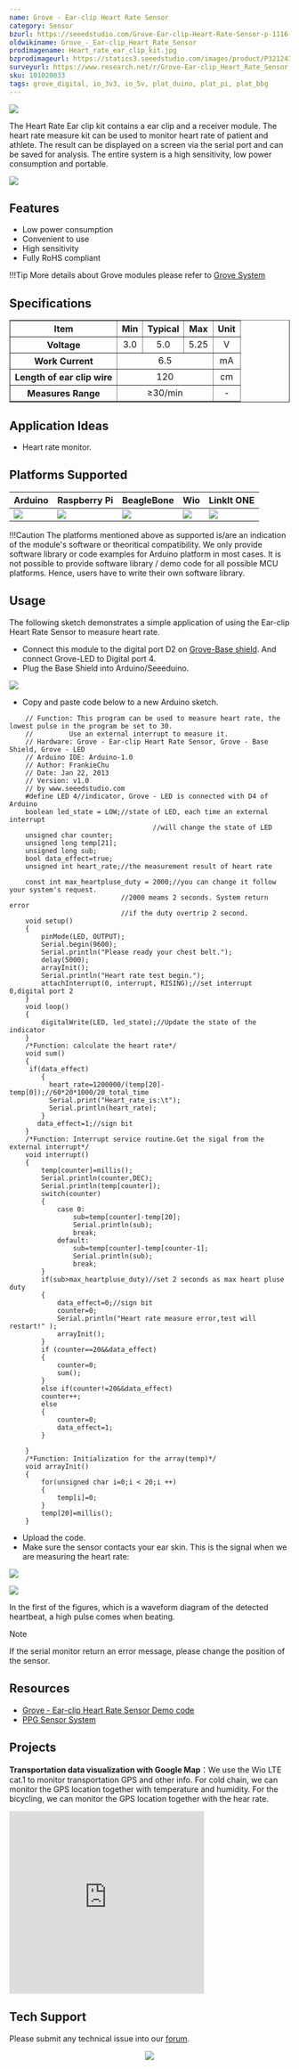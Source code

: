 ```yaml
---
name: Grove - Ear-clip Heart Rate Sensor
category: Sensor
bzurl: https://seeedstudio.com/Grove-Ear-clip-Heart-Rate-Sensor-p-1116.html
oldwikiname: Grove_-_Ear-clip_Heart_Rate_Sensor
prodimagename: Heart_rate_ear_clip_kit.jpg
bzprodimageurl: https://statics3.seeedstudio.com/images/product/P3212438.jpg
surveyurl: https://www.research.net/r/Grove-Ear-clip_Heart_Rate_Sensor
sku: 101020033
tags: grove_digital, io_3v3, io_5v, plat_duino, plat_pi, plat_bbg
---
```


![](https://files.seeedstudio.com/wiki/Grove-Ear-clip_Heart_Rate_Sensor/img/Heart_rate_ear_clip_kit.jpg)

The Heart Rate Ear clip kit contains a ear clip and a receiver module. The heart rate measure kit can be used to monitor heart rate of patient and athlete. The result can be displayed on a screen via the serial port and can be saved for analysis. The entire system is a high sensitivity, low power consumption and portable.

[![](https://files.seeedstudio.com/wiki/common/Get_One_Now_Banner.png)](https://www.seeedstudio.com/Grove-Ear-clip-Heart-Rate-Sensor-p-1116.html)

Features
--------

-   Low power consumption
-   Convenient to use
-   High sensitivity
-   Fully RoHS compliant

!!!Tip
    More details about Grove modules please refer to [Grove System](https://wiki.seeedstudio.com/Grove_System/)
    
Specifications
-------------

<table border="1" cellspacing="0" width="80%">
<tr>
<th scope="col">
Item
</th>
<th scope="col">
Min
</th>
<th scope="col">
Typical
</th>
<th scope="col">
Max
</th>
<th scope="col">
Unit
</th>
</tr>
<tr align="center">
<th scope="row">
Voltage
</th>
<td>
3.0
</td>
<td>
5.0
</td>
<td>
5.25
</td>
<td>
V
</td>
</tr>
<tr align="center">
<th scope="row">
Work Current
</th>
<td colspan="3">
6.5
</td>
<td>
mA
</td>
</tr>
<tr align="center">
<th scope="row">
Length of ear clip wire
</th>
<td colspan="3">
120
</td>
<td>
cm
</td>
</tr>
<tr align="center">
<th scope="row">
Measures Range
</th>
<td colspan="3">
≥30/min
</td>
<td>
-
</td>
</tr>
</table>

Application Ideas
-----------------

-   Heart rate monitor.

Platforms Supported
-------------------

| Arduino                                                                                             | Raspberry Pi                                                                                             | BeagleBone                                                                                      | Wio                                                                                               | LinkIt ONE                                                                                         |
|-----------------------------------------------------------------------------------------------------|----------------------------------------------------------------------------------------------------------|-------------------------------------------------------------------------------------------------|---------------------------------------------------------------------------------------------------|----------------------------------------------------------------------------------------------------|
| ![](https://files.seeedstudio.com/wiki/wiki_english/docs/images/arduino_logo.jpg) | ![](https://files.seeedstudio.com/wiki/wiki_english/docs/images/raspberry_pi_logo.jpg) | ![](https://files.seeedstudio.com/wiki/wiki_english/docs/images/bbg_logo.jpg) | ![](https://files.seeedstudio.com/wiki/wiki_english/docs/images/wio_logo_n.jpg) | ![](https://files.seeedstudio.com/wiki/wiki_english/docs/images/linkit_logo_n.jpg) |

!!!Caution
    The platforms mentioned above as supported is/are an indication of the module's software or theoritical compatibility. We only provide software library or code examples for Arduino platform in most cases. It is not possible to provide software library / demo code for all possible MCU platforms. Hence, users have to write their own software library.


Usage
-----

The following sketch demonstrates a simple application of using the Ear-clip Heart Rate Sensor to measure heart rate.

-   Connect this module to the digital port D2 on [Grove-Base shield](https://www.seeedstudio.com/depot/grove-base-shield-p-754.html?cPath=132). And connect Grove-LED to Digital port 4.
-   Plug the Base Shield into Arduino/Seeeduino.

![](https://files.seeedstudio.com/wiki/Grove-Ear-clip_Heart_Rate_Sensor/img/with_ardu.jpg)

-   Copy and paste code below to a new Arduino sketch.

```
    // Function: This program can be used to measure heart rate, the lowest pulse in the program be set to 30.
    //         Use an external interrupt to measure it.
    // Hardware: Grove - Ear-clip Heart Rate Sensor, Grove - Base Shield, Grove - LED
    // Arduino IDE: Arduino-1.0
    // Author: FrankieChu       
    // Date: Jan 22, 2013
    // Version: v1.0
    // by www.seeedstudio.com
    #define LED 4//indicator, Grove - LED is connected with D4 of Arduino
    boolean led_state = LOW;//state of LED, each time an external interrupt 
                                    //will change the state of LED
    unsigned char counter;
    unsigned long temp[21];
    unsigned long sub;
    bool data_effect=true;
    unsigned int heart_rate;//the measurement result of heart rate

    const int max_heartpluse_duty = 2000;//you can change it follow your system's request.
                            //2000 meams 2 seconds. System return error 
                            //if the duty overtrip 2 second.
    void setup()
    {
        pinMode(LED, OUTPUT);
        Serial.begin(9600);
        Serial.println("Please ready your chest belt.");
        delay(5000);
        arrayInit();
        Serial.println("Heart rate test begin.");
        attachInterrupt(0, interrupt, RISING);//set interrupt 0,digital port 2
    }
    void loop()
    {
        digitalWrite(LED, led_state);//Update the state of the indicator
    }
    /*Function: calculate the heart rate*/
    void sum()
    {
     if(data_effect)
        {
          heart_rate=1200000/(temp[20]-temp[0]);//60*20*1000/20_total_time 
          Serial.print("Heart_rate_is:\t");
          Serial.println(heart_rate);
        }
       data_effect=1;//sign bit
    }
    /*Function: Interrupt service routine.Get the sigal from the external interrupt*/
    void interrupt()
    {
        temp[counter]=millis();
        Serial.println(counter,DEC);
        Serial.println(temp[counter]);
        switch(counter)
        {
            case 0:
                sub=temp[counter]-temp[20];
                Serial.println(sub);
                break;
            default:
                sub=temp[counter]-temp[counter-1];
                Serial.println(sub);
                break;
        }
        if(sub>max_heartpluse_duty)//set 2 seconds as max heart pluse duty
        {
            data_effect=0;//sign bit
            counter=0;
            Serial.println("Heart rate measure error,test will restart!" );
            arrayInit();
        }
        if (counter==20&&data_effect)
        {
            counter=0;
            sum();
        }
        else if(counter!=20&&data_effect)
        counter++;
        else 
        {
            counter=0;
            data_effect=1;
        }
        
    }
    /*Function: Initialization for the array(temp)*/
    void arrayInit()
    {
        for(unsigned char i=0;i < 20;i ++)
        {
            temp[i]=0;
        }
        temp[20]=millis();
    }
```

-   Upload the code.
-   Make sure the sensor contacts your ear skin. This is the signal when we are measuring the heart rate:

![](https://files.seeedstudio.com/wiki/Grove-Ear-clip_Heart_Rate_Sensor/img/ardu_serial1.jpg)

![](https://files.seeedstudio.com/wiki/Grove-Ear-clip_Heart_Rate_Sensor/img/ardu_serial2.jpg)

In the first of the figures, which is a waveform diagram of the detected heartbeat, a high pulse comes when beating. 

<div class="admonition note">
<p class="admonition-title">Note</p>
If the serial monitor return an error message, please change the position of the sensor.
</div>

Resources
---------

- [Grove - Ear-clip Heart Rate Sensor Demo code](https://files.seeedstudio.com/wiki/Grove-Ear-clip_Heart_Rate_Sensor/res/Grove-Heart_rate_chest_belt_V1.0.zip)
- [PPG Sensor System](https://files.seeedstudio.com/wiki/Grove-Ear-clip_Heart_Rate_Sensor/res/PPG%20Sensor%20System.pdf)

<!-- This Markdown file was created from https://www.seeedstudio.com/wiki/Grove_-_Ear-clip_Heart_Rate_Sensor -->

## Projects

**Transportation data visualization with Google Map**：We use the Wio LTE cat.1 to monitor transportation GPS and other info. For cold chain, we can monitor the GPS location together with temperature and humidity. For the bicycling,  we can monitor the GPS location together with the hear rate. 

<iframe frameborder='0' height='327.5' scrolling='no' src='https://project.seeedstudio.com/SeeedStudio/atmospheric-pollution-visualization-1940f4/embed' width='350'></iframe>


## Tech Support
Please submit any technical issue into our [forum](https://forum.seeedstudio.com/). <br /><p style="text-align:center"><a href="https://www.seeedstudio.com/act-4.html?utm_source=wiki&utm_medium=wikibanner&utm_campaign=newproducts" target="_blank"><img src="https://files.seeedstudio.com/wiki/Wiki_Banner/new_product.jpg" /></a></p>